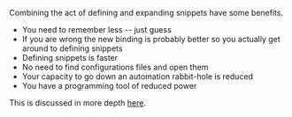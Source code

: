 Combining the act of defining and expanding snippets have some benefits.

 - You need to remember less -- just guess
 - If you are wrong the new binding is probably better so you actually get around to defining snippets
 - Defining snippets is faster
 - No need to find configurations files and open them
 - Your capacity to go down an automation rabbit-hole is reduced
 - You have a programming tool of reduced power

This is discussed in more depth [here](https://facetframer.com/zshnip).
